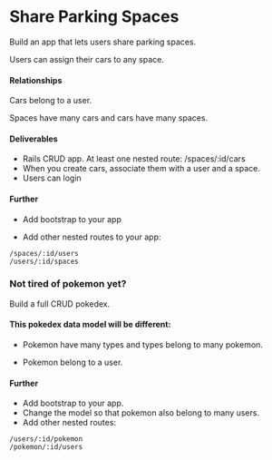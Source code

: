 # Share Parking Spaces

Build an app that lets users share parking spaces.

Users can assign their cars to any space.

#### Relationships
Cars belong to a user.

Spaces have many cars and cars have many spaces.

#### Deliverables
- Rails CRUD app. At least one nested route: /spaces/:id/cars
- When you create cars, associate them with a user and a space.
- Users can login

#### Further
- Add bootstrap to your app

- Add other nested routes to your app: 
```
/spaces/:id/users
/users/:id/spaces
```

### Not tired of pokemon yet?
Build a full CRUD pokedex.

#### This pokedex data model will be different:
- Pokemon have many types and types belong to many pokemon.

- Pokemon belong to a user.

#### Further
- Add bootstrap to your app.
- Change the model so that pokemon also belong to many users.
- Add other nested routes:
```
/users/:id/pokemon
/pokemon/:id/users
```

